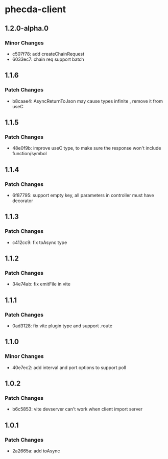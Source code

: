 # phecda-client

## 1.2.0-alpha.0

### Minor Changes

- c507f78: add createChainRequest
- 6033ec7: chain req support batch

## 1.1.6

### Patch Changes

- b8caae4: AsyncReturnToJson may cause types infinite , remove it from useC

## 1.1.5

### Patch Changes

- 48e0f9b: improve useC type, to make sure the response won't include function/symbol

## 1.1.4

### Patch Changes

- 6f87795: support empty key, all parameters in controller must have decorator

## 1.1.3

### Patch Changes

- c412cc9: fix toAsync type

## 1.1.2

### Patch Changes

- 34e74ab: fix emitFile in vite

## 1.1.1

### Patch Changes

- 0ad3128: fix vite plugin type and support .route

## 1.1.0

### Minor Changes

- 40e7ec2: add interval and port options to support poll

## 1.0.2

### Patch Changes

- b6c5853: vite devserver can't work when client import server

## 1.0.1

### Patch Changes

- 2a2665a: add toAsync
